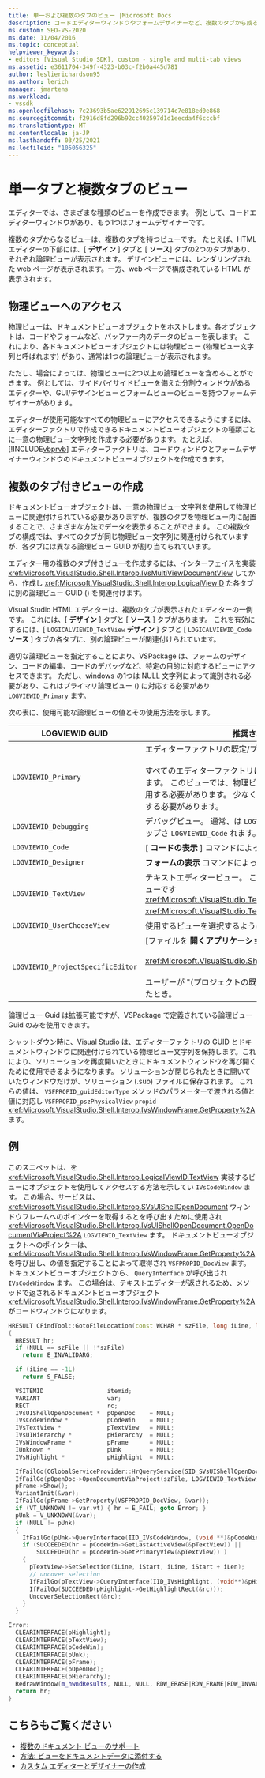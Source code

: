```yaml
---
title: 単一および複数のタブのビュー |Microsoft Docs
description: コードエディターウィンドウやフォームデザイナーなど、複数のタブから成るビューをエディターで実装する方法について説明します。
ms.custom: SEO-VS-2020
ms.date: 11/04/2016
ms.topic: conceptual
helpviewer_keywords:
- editors [Visual Studio SDK], custom - single and multi-tab views
ms.assetid: e3611704-349f-4323-b03c-f2b0a445d781
author: leslierichardson95
ms.author: lerich
manager: jmartens
ms.workload:
- vssdk
ms.openlocfilehash: 7c23693b5ae622912695c139714c7e818ed0e868
ms.sourcegitcommit: f2916d8fd296b92cc402597d1d1eecda4f6cccbf
ms.translationtype: MT
ms.contentlocale: ja-JP
ms.lasthandoff: 03/25/2021
ms.locfileid: "105056325"
---
```

# <a name="single-and-multi-tab-views"></a>単一タブと複数タブのビュー
エディターでは、さまざまな種類のビューを作成できます。 例として、コードエディターウィンドウがあり、もう1つはフォームデザイナーです。

 複数のタブからなるビューは、複数のタブを持つビューです。 たとえば、HTML エディターの下部には、[ **デザイン** ] タブと [ **ソース**] タブの2つのタブがあり、それぞれ論理ビューが表示されます。 デザインビューには、レンダリングされた web ページが表示されます。一方、web ページで構成されている HTML が表示されます。

## <a name="accessing-physical-views"></a>物理ビューへのアクセス
 物理ビューは、ドキュメントビューオブジェクトをホストします。各オブジェクトは、コードやフォームなど、バッファー内のデータのビューを表します。 これにより、各ドキュメントビューオブジェクトには物理ビュー (物理ビュー文字列と呼ばれます) があり、通常は1つの論理ビューが表示されます。

 ただし、場合によっては、物理ビューに2つ以上の論理ビューを含めることができます。 例としては、サイドバイサイドビューを備えた分割ウィンドウがあるエディターや、GUI/デザインビューとフォームビューのビューを持つフォームデザイナーがあります。

 エディターが使用可能なすべての物理ビューにアクセスできるようにするには、エディターファクトリで作成できるドキュメントビューオブジェクトの種類ごとに一意の物理ビュー文字列を作成する必要があります。 たとえば、 [!INCLUDE[vbprvb](../code-quality/includes/vbprvb_md.md)] エディターファクトリは、コードウィンドウとフォームデザイナーウィンドウのドキュメントビューオブジェクトを作成できます。

## <a name="creating-multi-tabbed-views"></a>複数のタブ付きビューの作成
 ドキュメントビューオブジェクトは、一意の物理ビュー文字列を使用して物理ビューに関連付けられている必要がありますが、複数のタブを物理ビュー内に配置することで、さまざまな方法でデータを表示することができます。 この複数タブの構成では、すべてのタブが同じ物理ビュー文字列に関連付けられていますが、各タブには異なる論理ビュー GUID が割り当てられています。

 エディター用の複数のタブ付きビューを作成するには、インターフェイスを実装 <xref:Microsoft.VisualStudio.Shell.Interop.IVsMultiViewDocumentView> してから、作成し <xref:Microsoft.VisualStudio.Shell.Interop.LogicalViewID> た各タブに別の論理ビュー GUID () を関連付けます。

 Visual Studio HTML エディターは、複数のタブが表示されたエディターの一例です。 これには、[ **デザイン** ] タブと [ **ソース** ] タブがあります。 これを有効にするには、[ `LOGICALVIEWID_TextView` **デザイン** ] タブと [ `LOGICALVIEWID_Code` **ソース** ] タブの各タブに、別の論理ビューが関連付けられています。

 適切な論理ビューを指定することにより、VSPackage は、フォームのデザイン、コードの編集、コードのデバッグなど、特定の目的に対応するビューにアクセスできます。 ただし、windows の1つは NULL 文字列によって識別される必要があり、これはプライマリ論理ビュー () に対応する必要があり `LOGVIEWID_Primary` ます。

 次の表に、使用可能な論理ビューの値とその使用方法を示します。

|LOGVIEWID GUID|推奨される使用方法|
|--------------------|---------------------|
|`LOGVIEWID_Primary`|エディターファクトリの既定/プライマリビュー。<br /><br /> すべてのエディターファクトリは、この値をサポートする必要があります。 このビューでは、物理ビュー文字列として NULL 文字列を使用する必要があります。 少なくとも1つの論理ビューをこの値に設定する必要があります。|
|`LOGVIEWID_Debugging`|デバッグビュー。 通常、は `LOGVIEWID_Debugging` と同じビューにマップさ `LOGVIEWID_Code` れます。|
|`LOGVIEWID_Code`|[ **コードの表示** ] コマンドによって起動されたビュー。|
|`LOGVIEWID_Designer`|**フォームの表示** コマンドによって起動されたビュー。|
|`LOGVIEWID_TextView`|テキストエディタービュー。 これは、にアクセスするためのを返すビューです <xref:Microsoft.VisualStudio.TextManager.Interop.IVsCodeWindow> <xref:Microsoft.VisualStudio.TextManager.Interop.IVsTextView> 。|
|`LOGVIEWID_UserChooseView`|使用するビューを選択するようにユーザーに求めます。|
|`LOGVIEWID_ProjectSpecificEditor`|[ファイルを **開くアプリケーション** の選択] ダイアログボックスで<br /><br /> <xref:Microsoft.VisualStudio.Shell.Interop.IVsProject.OpenItem%2A><br /><br /> ユーザーが "(プロジェクトの既定のエディター)" エントリを選択したとき。|

 論理ビュー Guid は拡張可能ですが、VSPackage で定義されている論理ビュー Guid のみを使用できます。

 シャットダウン時に、Visual Studio は、エディターファクトリの GUID とドキュメントウィンドウに関連付けられている物理ビュー文字列を保持します。これにより、ソリューションを再度開いたときにドキュメントウィンドウを再び開くために使用できるようになります。 ソリューションが閉じられたときに開いていたウィンドウだけが、ソリューション (.suo) ファイルに保存されます。 これらの値は、 `VSFPROPID_guidEditorType` メソッドのパラメーターで渡される値と値に対応し `VSFPROPID_pszPhysicalView` `propid` <xref:Microsoft.VisualStudio.Shell.Interop.IVsWindowFrame.GetProperty%2A> ます。

## <a name="example"></a>例
 このスニペットは、を <xref:Microsoft.VisualStudio.Shell.Interop.LogicalViewID.TextView> 実装するビューにオブジェクトを使用してアクセスする方法を示してい `IVsCodeWindow` ます。 この場合、サービスは、 <xref:Microsoft.VisualStudio.Shell.Interop.SVsUIShellOpenDocument> ウィンドウフレームへのポインターを取得するとを呼び出すために使用され <xref:Microsoft.VisualStudio.Shell.Interop.IVsUIShellOpenDocument.OpenDocumentViaProject%2A> `LOGVIEWID_TextView` ます。 ドキュメントビューオブジェクトへのポインターは、 <xref:Microsoft.VisualStudio.Shell.Interop.IVsWindowFrame.GetProperty%2A> を呼び出し、の値を指定することによって取得され `VSFPROPID_DocView` ます。 ドキュメントビューオブジェクトから、 `QueryInterface` が呼び出され `IVsCodeWindow` ます。 この場合は、テキストエディターが返されるため、メソッドで返されるドキュメントビューオブジェクト <xref:Microsoft.VisualStudio.Shell.Interop.IVsWindowFrame.GetProperty%2A> がコードウィンドウになります。

```cpp
HRESULT CFindTool::GotoFileLocation(const WCHAR * szFile, long iLine, long iStart, long iLen)
{
  HRESULT hr;
  if (NULL == szFile || !*szFile)
    return E_INVALIDARG;

  if (iLine == -1L)
    return S_FALSE;

  VSITEMID                  itemid;
  VARIANT                   var;
  RECT                      rc;
  IVsUIShellOpenDocument *  pOpenDoc    = NULL;
  IVsCodeWindow *           pCodeWin    = NULL;
  IVsTextView *             pTextView   = NULL;
  IVsUIHierarchy *          pHierarchy  = NULL;
  IVsWindowFrame *          pFrame      = NULL;
  IUnknown *                pUnk        = NULL;
  IVsHighlight *            pHighlight  = NULL;

  IfFailGo(CGlobalServiceProvider::HrQueryService(SID_SVsUIShellOpenDocument, IID_IVsUIShellOpenDocument, (void **)&pOpenDoc));
  IfFailGo(pOpenDoc->OpenDocumentViaProject(szFile, LOGVIEWID_TextView, NULL, &pHierarchy, &itemid, &pFrame));
  pFrame->Show();
  VariantInit(&var);
  IfFailGo(pFrame->GetProperty(VSFPROPID_DocView, &var));
  if (VT_UNKNOWN != var.vt) { hr = E_FAIL; goto Error; }
  pUnk = V_UNKNOWN(&var);
  if (NULL != pUnk)
  {
    IfFailGo(pUnk->QueryInterface(IID_IVsCodeWindow, (void **)&pCodeWin));
    if (SUCCEEDED(hr = pCodeWin->GetLastActiveView(&pTextView)) ||
        SUCCEEDED(hr = pCodeWin->GetPrimaryView(&pTextView)) )
    {
      pTextView->SetSelection(iLine, iStart, iLine, iStart + iLen);
      // uncover selection
      IfFailGo(pTextView->QueryInterface(IID_IVsHighlight, (void**)&pHighlight));
      IfFailGo(SUCCEEDED(pHighlight->GetHighlightRect(&rc)));
      UncoverSelectionRect(&rc);
    }
  }

Error:
  CLEARINTERFACE(pHighlight);
  CLEARINTERFACE(pTextView);
  CLEARINTERFACE(pCodeWin);
  CLEARINTERFACE(pUnk);
  CLEARINTERFACE(pFrame);
  CLEARINTERFACE(pOpenDoc);
  CLEARINTERFACE(pHierarchy);
  RedrawWindow(m_hwndResults, NULL, NULL, RDW_ERASE|RDW_FRAME|RDW_INVALIDATE|RDW_ALLCHILDREN);
  return hr;
}
```

## <a name="see-also"></a>こちらもご覧ください
- [複数のドキュメント ビューのサポート](../extensibility/supporting-multiple-document-views.md)
- [方法: ビューをドキュメントデータに添付する](../extensibility/how-to-attach-views-to-document-data.md)
- [カスタム エディターとデザイナーの作成](../extensibility/creating-custom-editors-and-designers.md)
